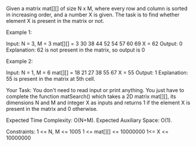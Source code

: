 Given a matrix mat[][] of size N x M, where every row and column is sorted in increasing order, and a number X is given. The task is to find whether element X is present in the matrix or not.


Example 1:

Input:
N = 3, M = 3
mat[][] = 3 30 38 
         44 52 54 
         57 60 69
X = 62
Output:
0
Explanation:
62 is not present in the
matrix, so output is 0

Example 2:

Input:
N = 1, M = 6
mat[][] = 18 21 27 38 55 67
X = 55
Output:
1
Explanation:
55 is present in the
matrix at 5th cell.

Your Task:
You don't need to read input or print anything. You just have to complete the function matSearch() which takes a 2D matrix mat[][], its dimensions N and M and integer X as inputs and returns 1 if the element X is present in the matrix and 0 otherwise.


Expected Time Complexity: O(N+M).
Expected Auxiliary Space: O(1).


Constraints:
1 <= N, M <= 1005
1 <= mat[][] <= 10000000
1<= X <= 10000000


